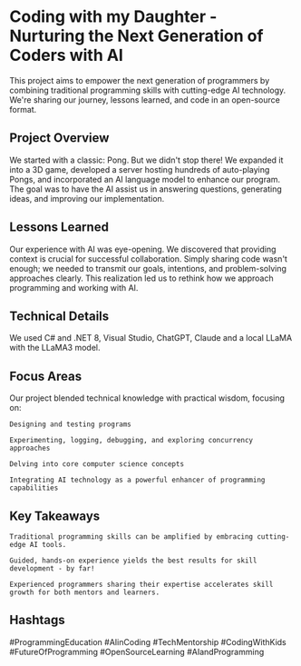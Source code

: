 # Coding with my Daughter - Nurturing the Next Generation of Coders with AI

This project aims to empower the next generation of programmers by combining traditional programming skills with cutting-edge AI technology. We're sharing our journey, lessons learned, and code in an open-source format.

## Project Overview

We started with a classic: Pong. But we didn't stop there! We expanded it into a 3D game, developed a server hosting hundreds of auto-playing Pongs, and incorporated an AI language model to enhance our program. The goal was to have the AI assist us in answering questions, generating ideas, and improving our implementation.

## Lessons Learned

Our experience with AI was eye-opening. We discovered that providing context is crucial for successful collaboration. Simply sharing code wasn't enough; we needed to transmit our goals, intentions, and problem-solving approaches clearly. This realization led us to rethink how we approach programming and working with AI.

## Technical Details

We used C# and .NET 8, Visual Studio, ChatGPT, Claude and a local LLaMA with the LLaMA3 model.

## Focus Areas

Our project blended technical knowledge with practical wisdom, focusing on:

    Designing and testing programs

    Experimenting, logging, debugging, and exploring concurrency approaches

    Delving into core computer science concepts

    Integrating AI technology as a powerful enhancer of programming capabilities


## Key Takeaways

    Traditional programming skills can be amplified by embracing cutting-edge AI tools.

    Guided, hands-on experience yields the best results for skill development - by far!

    Experienced programmers sharing their expertise accelerates skill growth for both mentors and learners.


## Hashtags

#ProgrammingEducation #AIinCoding #TechMentorship #CodingWithKids #FutureOfProgramming #OpenSourceLearning #AIandProgramming
